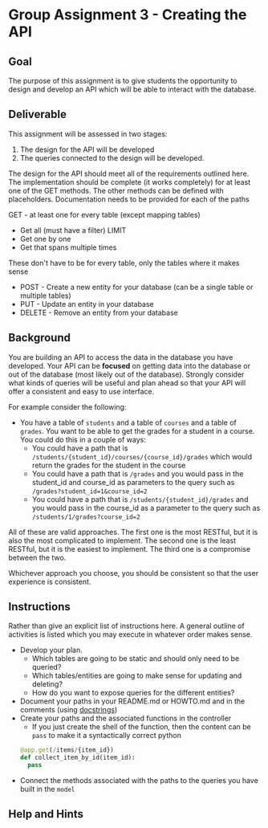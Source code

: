 # Group Assignment 3 - Creating the API

## Goal
The purpose of this assignment is to give students the opportunity to design and develop an API which will be able to interact with the database.

## Deliverable
This assignment will be assessed in two stages:
1. The design for the API will be developed
2. The queries connected to the design will be developed.

The design for the API should meet all of the requirements outlined here.  The implementation should be complete (it works completely) for at least one of the GET methods.  The other methods can be defined with placeholders.  Documentation needs to be provided for each of the paths

GET - at least one for every table (except mapping tables)
- Get all (must have a filter) LIMIT
- Get one by one
- Get that spans multiple times

These don't have to be for every table, only the tables where it makes sense
* POST - Create a new entity for your database (can be a single table or multiple tables)
* PUT - Update an entity in your database
* DELETE - Remove an entity from your database

## Background
You are building an API to access the data in the database you have developed.  Your API can be **focused** on getting data into the database or out of the database (most likely out of the database).  Strongly consider what kinds of queries will be useful and plan ahead so that your API will offer a consistent and easy to use interface.

For example consider the following:
* You have a table of `students` and a table of `courses` and a table of `grades`.  You want to be able to get the grades for a student in a course.  You could do this in a couple of ways:
  * You could have a path that is `/students/{student_id}/courses/{course_id}/grades` which would return the grades for the student in the course
  * You could have a path that is `/grades` and you would pass in the student_id and course_id as parameters to the query such as `/grades?student_id=1&course_id=2`
  * You could have a path that is `/students/{student_id}/grades` and you would pass in the course_id as a parameter to the query such as `/students/1/grades?course_id=2`

All of these are valid approaches.  The first one is the most RESTful, but it is also the most complicated to implement.  The second one is the least RESTful, but it is the easiest to implement.  The third one is a compromise between the two.

Whichever approach you choose, you should be consistent so that the user experience is consistent.


## Instructions
Rather than give an explicit list of instructions here.  A general outline of activities is listed which you may execute in whatever order makes sense.

* Develop your plan.  
  * Which tables are going to be static and should only need to be queried?            
  * Which tables/entities are going to make sense for updating and deleting?
  * How do you want to expose queries for the different entities?
* Document your paths in your README.md or HOWTO.md and in the comments (using [docstrings](https://www.programiz.com/python-programming/docstrings))
* Create your paths and the associated functions in the controller
  * If you just create the shell of the function, then the content can be `pass` to make it a syntactically correct python
  ```python
  @app.get(/items/{item_id})
  def collect_item_by_id(item_id):
    pass
  ```
* Connect the methods associated with the paths to the queries you have built in the `model`

## Help and Hints
